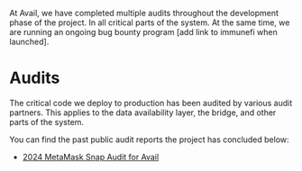 At Avail, we have completed multiple audits throughout the development phase of the project. In all critical parts of the system. At the same time, we are running an ongoing bug bounty program [add link to immunefi when launched]. 

# Audits
The critical code we deploy to production has been audited by various audit partners. This applies to the data availability layer, the bridge, and other parts of the system. 

You can find the past public audit reports the project has concluded below:

- [2024 MetaMask Snap Audit for Avail](https://github.com/availproject/audits/blob/main/Sayfer%20-%202024-05%20Metamask%20Snap%20Audit%20for%20Avail%20(1).pdf)

